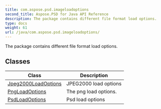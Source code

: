 ```yaml
---
title: com.aspose.psd.imageloadoptions
second_title: Aspose.PSD for Java API Reference
description: The package contains different file format load options.
type: docs
weight: 61
url: /java/com.aspose.psd.imageloadoptions/
---
```



The package contains different file format load options.


## Classes

| Class | Description |
| --- | --- |
| [Jpeg2000LoadOptions](../com.aspose.psd.imageloadoptions/jpeg2000loadoptions) | JPEG2000 load options |
| [PngLoadOptions](../com.aspose.psd.imageloadoptions/pngloadoptions) | The png load options. |
| [PsdLoadOptions](../com.aspose.psd.imageloadoptions/psdloadoptions) | Psd load options |
